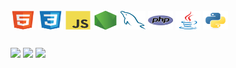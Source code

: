 

<div style="display: inline_block"><br>
  <img align="center" alt="Kiq-HTML" height="30" width="40" src="https://raw.githubusercontent.com/devicons/devicon/master/icons/html5/html5-original.svg">
  <img align="center" alt="Kiq-CSS" height="30" width="40" src="https://raw.githubusercontent.com/devicons/devicon/master/icons/css3/css3-original.svg">
  <img align="center" alt="Kiq-JavaScript" height="30" width="40" src="https://raw.githubusercontent.com/devicons/devicon/master/icons/javascript/javascript-original.svg">
  <img align="center" alt="Kiq-JavaScript" height="30" width="40" src="https://raw.githubusercontent.com/devicons/devicon/master/icons/nodejs/nodejs-original.svg">
  <img align="center" alt="Kiq-JavaScript" height="30" width="40" src="https://raw.githubusercontent.com/devicons/devicon/master/icons/mysql/mysql-original.svg">
  <img align="center" alt="Kiq-JavaScript" height="30" width="40" src="https://raw.githubusercontent.com/devicons/devicon/master/icons/php/php-original.svg">
  <img align="center" alt="Kiq-Java" height="30" width="40" src="https://raw.githubusercontent.com/devicons/devicon/master/icons/java/java-original.svg">
  <img align="center" alt="Kiq-Python" height="30" width="40" src="https://raw.githubusercontent.com/devicons/devicon/master/icons/python/python-original.svg">
</div>
  
  ##
 
<div> 
  <a href="https://instagram.com/crvg_kiqi" target="_blank"><img src="https://img.shields.io/badge/-Instagram-%23E4405F?style=for-the-badge&logo=instagram&logoColor=white" target="_blank"></a>
  <a href = "mailto:kaique8mateus@gmail.com"><img src="https://img.shields.io/badge/-Gmail-%23333?style=for-the-badge&logo=gmail&logoColor=white" target="_blank"></a>
  <a href="https://www.linkedin.com/in/kaique-mateus-de-souza-0baa83238/" target="_blank"><img src="https://img.shields.io/badge/-LinkedIn-%230077B5?style=for-the-badge&logo=linkedin&logoColor=white" target="_blank"></a> 
 

 
</div>
